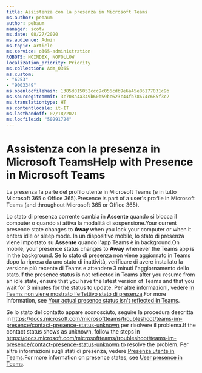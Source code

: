 ```yaml
---
title: Assistenza con la presenza in Microsoft Teams
ms.author: pebaum
author: pebaum
manager: scotv
ms.date: 08/27/2020
ms.audience: Admin
ms.topic: article
ms.service: o365-administration
ROBOTS: NOINDEX, NOFOLLOW
localization_priority: Priority
ms.collection: Adm_O365
ms.custom:
- "6253"
- "9003349"
ms.openlocfilehash: 1385d015052ccc9c056cdb9e6a45e86177031c9b
ms.sourcegitcommit: 3c708a4a349b60b59bc623c44fb78674c685f3c2
ms.translationtype: HT
ms.contentlocale: it-IT
ms.lasthandoff: 02/18/2021
ms.locfileid: "50291724"
---
```

# <a name="help-with-presence-in-microsoft-teams"></a><span data-ttu-id="22a35-102">Assistenza con la presenza in Microsoft Teams</span><span class="sxs-lookup"><span data-stu-id="22a35-102">Help with Presence in Microsoft Teams</span></span>

<span data-ttu-id="22a35-103">La presenza fa parte del profilo utente in Microsoft Teams (e in tutto Microsoft 365 o Office 365).</span><span class="sxs-lookup"><span data-stu-id="22a35-103">Presence is part of a user's profile in Microsoft Teams (and throughout Microsoft 365 or Office 365).</span></span> 

<span data-ttu-id="22a35-104">Lo stato di presenza corrente cambia in **Assente** quando si blocca il computer o quando si attiva la modalità di sospensione.</span><span class="sxs-lookup"><span data-stu-id="22a35-104">Your current presence state changes to  **Away**  when you lock your computer or when it enters idle or sleep mode.</span></span> <span data-ttu-id="22a35-105">In un dispositivo mobile, lo stato di presenza viene impostato su **Assente** quando l'app Teams è in background.</span><span class="sxs-lookup"><span data-stu-id="22a35-105">On mobile, your presence status changes to **Away**  whenever the Teams app is in the background.</span></span> <span data-ttu-id="22a35-106">Se lo stato di presenza non viene aggiornato in Teams dopo la ripresa da uno stato di inattività, verificare di avere installato la versione più recente di Teams e attendere 3 minuti l'aggiornamento dello stato.</span><span class="sxs-lookup"><span data-stu-id="22a35-106">If the presence status is not reflected in Teams after you resume from an idle state, ensure that you have the latest version of Teams and that you wait for 3 minutes for the status to update.</span></span> <span data-ttu-id="22a35-107">Per altre informazioni, vedere [In Teams non viene mostrato l'effettivo stato di presenza](https://docs.microsoft.com/microsoftteams/troubleshoot/teams-im-presence/presence-not-show-actual-status).</span><span class="sxs-lookup"><span data-stu-id="22a35-107">For more information, see [Your actual presence status isn't reflected in Teams](https://docs.microsoft.com/microsoftteams/troubleshoot/teams-im-presence/presence-not-show-actual-status).</span></span>

<span data-ttu-id="22a35-108">Se lo stato del contatto appare sconosciuto, seguire la procedura descritta in https://docs.microsoft.com/microsoftteams/troubleshoot/teams-im-presence/contact-presence-status-unknown per risolvere il problema.</span><span class="sxs-lookup"><span data-stu-id="22a35-108">If the contact status shows as unknown, follow the steps in https://docs.microsoft.com/microsoftteams/troubleshoot/teams-im-presence/contact-presence-status-unknown to resolve the problem.</span></span>
<span data-ttu-id="22a35-109">Per altre informazioni sugli stati di presenza, vedere [Presenza utente in Teams](https://docs.microsoft.com/microsoftteams/presence-admins).</span><span class="sxs-lookup"><span data-stu-id="22a35-109">For more information on presence states, see [User presence in Teams](https://docs.microsoft.com/microsoftteams/presence-admins).</span></span>

